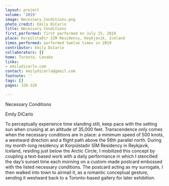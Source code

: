 ```yaml
---
layout: project
volume: '2019'
image: Necessary_Conditions.png
photo_credit: Emily DiCarlo
title: Necessary Conditions
first_performed: first performed on July 15, 2019
place: Korpúlstaðir SÍM Residency, Reykjavik, Iceland
times_performed: performed twelve times in 2019
contributor: Emily DiCarlo
collaborators: []
home: Toronto, Canada
links:
- emilydicarlo.com
contact: emilydicarlo@gmail.com
footnote: ''
tags: []
pages: 328-329

---
```


Necessary Conditions

Emily DiCarlo

To perceptually experience time standing still, keep pace with the setting sun when cruising at an altitude of 35,000 feet. Transcendence only comes when the necessary conditions are in place: a minimum speed of 500 knots, a westward direction and a flight path above the 56th parallel north. During my month-long residency at Korpúlstaðir SÍM Residency in Reykjavik, Iceland, residing just below the Arctic Circle, I mobilized this concept by coupling a text-based work with a daily performance in which I stencilled the day’s sunset time each morning on a custom-made postcard embossed with the listed necessary conditions. The postcard acting as my surrogate, I then walked into town to airmail it, as a romantic conceptual gesture, sending it westward back to a Toronto-based gallery for later exhibition.
